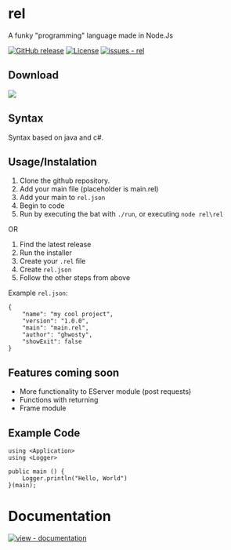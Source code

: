 
# rel

A funky "programming" language made in Node.Js

[![GitHub release](https://img.shields.io/github/release/ghwosty/rel?include_prereleases=&sort=semver&color=blue)](https://github.com/ghwosty/rel/releases/)
[![License](https://img.shields.io/badge/License-MIT-blue)](#license)
[![issues - rel](https://img.shields.io/github/issues/ghwosty/rel)](https://github.com/ghwosty/rel/issues)

## Download
[![](https://img.shields.io/badge/DOWNLOAD%20REL%20INSTALLER-v1.0.2-blue)](https://github.com/ghwosty/rel/releases/)

## Syntax

Syntax based on java and c#.

## Usage/Instalation

1. Clone the github repository.
2. Add your main file (placeholder is main.rel)
3. Add your main to `rel.json`
4. Begin to code
5. Run by executing the bat with `./run`, or executing `node rel\rel`

OR

1. Find the latest release
2. Run the installer
3. Create your `.rel` file
4. Create `rel.json`
5. Follow the other steps from above

Example `rel.json`:

```
{
    "name": "my cool project",
    "version": "1.0.0",
    "main": "main.rel",
    "author": "ghwosty",
    "showExit": false
}
```

## Features coming soon

- More functionality to EServer module (post requests)
- Functions with returning
- Frame module


## Example Code

```
using <Application>
using <Logger>

public main () {
    Logger.println("Hello, World")
}(main);
```

# Documentation
[![view - documentation](https://img.shields.io/badge/view-Documentation-blue?style=for-the-badge)](https://github.com/ghwosty/rel/blob/main/documentation/quickstart.md "View Documentation")

